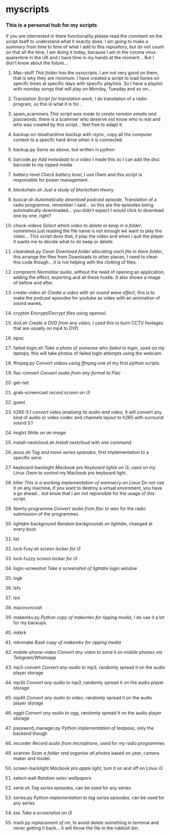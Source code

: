 # myscripts
### This is a personal hub for my scripts
If you are interrested in there functionality please read the comment on the script itself to understand what it exactly does.
I am going to make a summary from time to time of what I add to this repository, but do not count on that all the time, I am doing it today, because I am in the corona virus quarentine in the UK and I have time in my hands at the moment... But I don't know about the future...

1. 	Mac-stuff 	*This folder has the osxscripts*, I am not very good on them, that is why they are minimum.
    I have created a script to load itunes on specifc times at specific days with specific playlists. So I have a playlist with monday songs that will play on Monday, Tuesday and so on...
    
1. Translation *Script for translation work*, I do translation of a radio program, so this is what it is for...

1. spam_scammers *This script was made to create ramdon emails and passwords*, there is a scammer who deserve not know who is real and who was created by this script... feel free to adapt it.

1.	backup-on-bluehardrive 	*backup with rsync*, copy all the computer content to a specifc hard drive when it is connected.
1.	backup.py 	*Same as above*, but written in python
1.	barcode.py 	*Add metedada to a video* I made this so I can add the disc barcode to my ripped media
1.	battery-level *Check battery level*, I use i3wm and this script is responsible for power management.
1.	blockchain.sh *Just a study of blockchain theory*
1.	buscar.sh *Automatically download podcast episode*, Translation of a radio programme, remember I said... so this are the episodes being automatically downloaded... you didn't expect I would click to download one by one, right?
1.  check-videos *Select which video to delete or keep in a folder*, sometimes just reading the file name is not enough we want to play the video... This script does that, it play the video and when I quit the player it wants me to decide what to do keep or delete.
1.	cleandesk.py *Clean Download folder allocating each file in there folder*, this arrange the files from Downloads to other places, I need to clean this code though... it is not helping with the clotting of files.
1.	compnorm *Normalise audio*, without the need of opening an application, adding the effect, exporting and all these hustle. It also shows a image of before and after.
1.	create-video.sh *Create a video with an sound wave effect*, this is to make the podcast episodes for youtube as video with an annination of sound waves.
1.	crypton *Encrypt/Decrypt files* using openssl.
1.	dvd.sh *Create a DVD from any video*, I used this to burn CCTV footages that are usually on mp4 to DVD 
1.	epoc 
1.	failed-login.sh *Take a photo of someone who failed to login*, used on my laptops, this will take photos of failed login attempts using the webcam.
1.	ffmpeg.py *Convert videos using ffmpeg* one of my first python scripts.
1.	flac-convert *Convert audio from any format to Flac*
1.	get-net
1.	grab-screencast *record screen on i3*
1.	guest 
1.	h265-5.1 *convert video analising its audio and video*, It will convert any kind of audio or video codec and channels layout to h265 with surround sound 5.1
1.	imgtxt *Write on an image*
1.	install-nextcloud.sh *Install nextcloud with one command*
1.	jesus.sh *Tag and move series episodes*, first implementation to a specific serie.
1.	keyboard-backlight *Macbook pro Keyboard lights on i3*, used on my Linux i3wm to control my Macbook pro keyboard light.
1.	killer *This is a working implementation of wannacry on Linux* Do not use it on any machine, if you want to destroy a virtual enviroment, you have a go ahead... but know that I am not reponsible for the usage of this script.
1.	liberty-programme *Convert audio from flac to wav* for the radio submission of the programmes.
1.	lightdm-background *Random backgrounds on lightdm*, changed at every boot.
1.	list
1.	lock-fusy.sh *screen locker for i3*
1.	lock-fuzzy *screen locker for i3* 
1.	login-screeshot *Take a screenshot of lightdm login window*
1.	logk 
1.	lsfs
1.	lsix
1.	macosvncssh
1.	makemkv.py *Python copy of makemkv for ripping media*, I do use it a lot for my backups.
1.	mkkrk
1.	mkvmake *Bash copy of makemkv for ripping media*
1.	mobile-phone-video *Convert any video to send it on mobile phones via Telegram/Whatsapp*
1.	mp3-convert *Convert any audio to mp3*, randomly spread it on the audio player storage
1.	mp3it *Convert any audio to mp3*, randomly spread it on the audio player storage
1.	mp4it *Convert any audio to video*, randomly spread it on the audio player storage
1.	oggit *Convert any audio to ogg*, randomly spread it on the audio player storage
1.	password_manager.py *Python implementation of lastpass*, only the backend though
1.	recorder *Record audio from microphone*, used for my radio programmes
1.	scanner *Scan a folder and organise all photos* based on year, camera maker and model.
1.	screen-backlight *Macbook pro apple light*, turn it on and off on Linux i3
1.	select-wall *Random selec wallpapers*
1.	serie.sh *Tag series episodes*, can be used for any series
1.	series.py *Python implementation to tag series episodes*, can be used for any series
1.	sss *Take a screenshot on i3*
1.	trash.py *replacement of rm*, to avoid delete something in terminal and never getting it back... it will throw the file in the rubbish bin.

